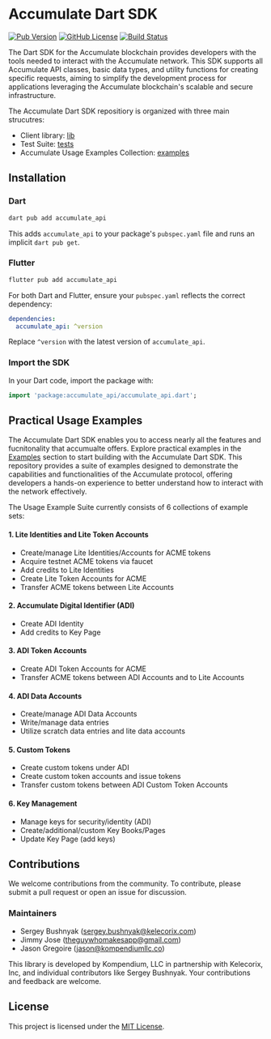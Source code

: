 
# Accumulate Dart SDK


[![Pub Version](https://img.shields.io/pub/v/accumulate_api)](https://pub.dev/packages/accumulate_api)
[![GitHub License](https://img.shields.io/github/license/kompendium-ano/accumulate-dart-client)](LICENSE)
[![Build Status](https://github.com/kompendium-ano/accumulate-dart-client/actions/workflows/dart.yml/badge.svg)](https://github.com/kompendium-ano/accumulate-dart-client/actions/workflows/dart.yml)

The Dart SDK for the Accumulate blockchain provides developers with the tools needed to interact with the Accumulate network. This SDK supports all Accumulate API classes, basic data types, and utility functions for creating specific requests, aiming to simplify the development process for applications leveraging the Accumulate blockchain's scalable and secure infrastructure.

The Accumulate Dart SDK repositiory is organized with three main strucutres:
 - Client library: [lib](/lib/src/)
 - Test Suite: [tests](/test/README.md/)
 - Accumulate Usage Examples Collection: [examples](/examples/SDK_Usage_Examples/README.md/)  

## Installation

### Dart

```bash
dart pub add accumulate_api
```

This adds `accumulate_api` to your package's `pubspec.yaml` file and runs an implicit `dart pub get`.

### Flutter

```bash
flutter pub add accumulate_api
```

For both Dart and Flutter, ensure your `pubspec.yaml` reflects the correct dependency:

```yaml
dependencies:
  accumulate_api: ^version
```

Replace `^version` with the latest version of `accumulate_api`.

### Import the SDK

In your Dart code, import the package with:

```dart
import 'package:accumulate_api/accumulate_api.dart';
```

## Practical Usage Examples

The Accumulate Dart SDK enables you to access nearly all the features and fucnitonality that accumualte offers.
Explore practical examples in the [Examples](/examples/SDK_Usage_Examples/) section to start building with the Accumulate Dart SDK. This repository provides a suite of examples designed to demonstrate the capabilities and functionalities of the Accumulate protocol, offering developers a hands-on experience to better understand how to interact with the network effectively.

The Usage Example Suite currently consists of 6 collections of example sets:
#### 1. Lite Identities and Lite Token Accounts
- Create/manage Lite Identities/Accounts for ACME tokens
- Acquire testnet ACME tokens via faucet
- Add credits to Lite Identities
- Create Lite Token Accounts for ACME
- Transfer ACME tokens between Lite Accounts

#### 2. Accumulate Digital Identifier (ADI)
- Create ADI Identity
- Add credits to Key Page

#### 3. ADI Token Accounts
- Create ADI Token Accounts for ACME
- Transfer ACME tokens between ADI Accounts and to Lite Accounts

#### 4. ADI Data Accounts
- Create/manage ADI Data Accounts
- Write/manage data entries
- Utilize scratch data entries and lite data accounts

#### 5. Custom Tokens
- Create custom tokens under ADI
- Create custom token accounts and issue tokens
- Transfer custom tokens between ADI Custom Token Accounts

#### 6. Key Management
- Manage keys for security/identity (ADI)
- Create/additional/custom Key Books/Pages
- Update Key Page (add keys)


## Contributions

We welcome contributions from the community. To contribute, please submit a pull request or open an issue for discussion.

### Maintainers

- Sergey Bushnyak (sergey.bushnyak@kelecorix.com)
- Jimmy Jose (theguywhomakesapp@gmail.com)
- Jason Gregoire (jason@kompendiumllc.co)

This library is developed by Kompendium, LLC in partnership with Kelecorix, Inc, and individual contributors like Sergey Bushnyak. Your contributions and feedback are welcome.

## License

This project is licensed under the [MIT License](LICENSE).